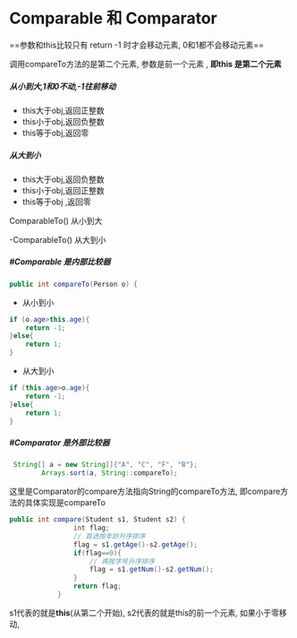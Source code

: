 # Comparable 和 Comparator

==参数和this比较只有 return -1 时才会移动元素, 0和1都不会移动元素==

调用compareTo方法的是第二个元素, 参数是前一个元素 , **即this 是第二个元素**

##### 从小到大,1和0不动,-1往前移动

* this大于obj,返回正整数
* this小于obj,返回负整数
* this等于obj,返回零

##### 从大到小

* this大于obj,返回负整数
* this小于obj,返回正整数
* this等于obj ,返回零

ComparableTo() 从小到大

-ComparableTo() 从大到小

##### #Comparable 是内部比较器

```java
public int compareTo(Person o) {
```

- 从小到小

```java
if (o.age>this.age){
    return -1; 
}else{
    return 1;
}
```

- 从大到小

```java
if (this.age>o.age){
    return -1; 
}else{
    return 1;
}
```

##### #Comparator 是外部比较器

```java
 String[] a = new String[]{"A", "C", "F", "B"};
        Arrays.sort(a, String::compareTo);
```

这里是Comparator的compare方法指向String的compareTo方法, 即compare方法的具体实现是compareTo

```java
public int compare(Student s1, Student s2) {
				int flag;
				// 首选按年龄升序排序
				flag = s1.getAge()-s2.getAge();
				if(flag==0){
					// 再按学号升序排序
					flag = s1.getNum()-s2.getNum();
				}
				return flag;
			}
```

s1代表的就是**this**(从第二个开始),  s2代表的就是this的前一个元素, 如果小于零移动,
